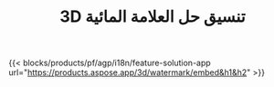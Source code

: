 ﻿---
title: 3D تنسيق حل العلامة المائية 
weight: 7730
url: /ar/watermark
limit: 
description: أضف علامة مائية عمياء إلى مستند 3D لحماية حقوق الملكية الفكرية الخاصة بك.
---
{{< blocks/products/pf/agp/i18n/feature-solution-app url="https://products.aspose.app/3d/watermark/embed&h1&h2" >}} 
